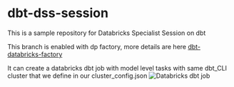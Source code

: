 # dbt-dss-session
This is a sample repository for Databricks Specialist Session on dbt

This branch is enabled with dp factory, more details are here
[dbt-databricks-factory](https://github.com/getindata/dbt-databricks-factory)

It can create a databricks dbt job with model level tasks with same dbt_CLI cluster that we define in our cluster_config.json
![Databricks dbt job](.dp/images/dbt_tasks.jpeg)